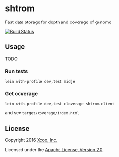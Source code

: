 # shtrom

Fast data storage for depth and coverage of genome

[![Build Status](https://travis-ci.org/chrovis/shtrom.svg?branch=master)](https://travis-ci.org/chrovis/shtrom)

## Usage

TODO

### Run tests

```
lein with-profile dev,test midje
```

### Get coverage

```
lein with-profile dev,test cloverage shtrom.client
```

and see `target/coverage/index.html`

## License

Copyright 2016 [Xcoo, Inc.][xcoo]

Licensed under the [Apache License, Version 2.0][apache-license-2.0].

[xcoo]: https://xcoo.jp/
[apache-license-2.0]: http://www.apache.org/licenses/LICENSE-2.0.html
